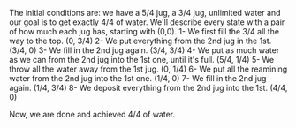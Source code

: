The initial conditions are: we have a 5/4 jug, a 3/4 jug, unlimited water and our goal is to get exactly 4/4 of water.
We'll describe every state with a pair of how much each jug has, starting with (0,0).
1- We first fill the 3/4 all the way to the top. (0, 3/4)
2- We put everything from the 2nd jug in the 1st. (3/4, 0)
3- We fill in the 2nd jug again. (3/4, 3/4)
4- We put as much water as we can from the 2nd jug into the 1st one, until it's full. (5/4, 1/4)
5- We throw all the water away from the 1st jug. (0, 1/4)
6- We put all the reamining water from the 2nd jug into the 1st one. (1/4, 0)
7- We fill in the 2nd jug again. (1/4, 3/4)
8- We deposit everything from the 2nd jug into the 1st. (4/4, 0)

Now, we are done and achieved 4/4 of water.